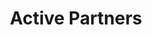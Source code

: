 ---
layout: firm_page
title: "Active Partners"
id: "active.partners"
permalink: "/activepartnersactive.partners/"
website: "https://active.partners"
offices: "London (United Kingdom)"
investment_stages: "Series A, Series B"
portfolio_companies: "LEON, Secret Cinema, Rapha, Honest Burgers, The Fold, Northern Monk, Finisterre, Vinterior, Piglet in Bed, Cubitts, Facetheory, Code First Girls, Classified Cycling, Taylor Hart, Tala, Context, Subdial, TravelLocal, KatKin, Caravan, Sticks'n'Sushi, Evans Cycles, WhoCanFixMyCar.com, Puttshack, Chicken Shop, Urban Legend, Vieve, Plend, Patch, Temple Fans, MEplace, Roots, Innovate Recycle, Padel Social Club, Creature Comforts, Flash Pack, Sipgood, Diem, Freja, Niyyah, Mojo, OurRitual, MarleyBones, LeBlanq, All Things Butter, Heidi, LovetoVisit, Artah, Healf, Coopah, P-Happi"
portfolio_link: "https://active.partners/companies/"
investment_markets: "Consumer"
founded_year: "2004"
description: "Active Partners is a consumer-focused investment firm that partners with visionary founders to build iconic brands. They support founders through all stages of growth, from early-stage to rapid expansion, focusing exclusively on the consumer sector."
linkedin: "https://www.linkedin.com/company/activepartners"
twitter: ""
instagram: ""
team_page: "https://active.partners/people/"
investor_type: "Venture Capital"
crunchbase: "https://www.crunchbase.com/organization/active-partners"
pitchbook: "https://pitchbook.com/profiles/investor/10417-87"

# SEO Optimization
meta_title: "Active Partners - VC Firm - projectstartups.com"
meta_description: "Active Partners, Active Partners is a consumer-focused investment firm that partners with visionary founders to build iconic brands. They support founders through all ..."
meta_keywords: "Active Partners, Consumer, VC firm, venture capital, startup investor, projectstartups.com"
canonical_url: "https://vc.projectstartups.com/activepartnersactive.partners/"
---